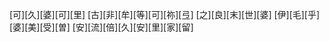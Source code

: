 [可][久][婆][可][里] [古][非][牟][等][可][祢][弖] [之][良][末][世][婆] [伊][毛][乎][婆][美][受][曽] [安][流][倍][久][安][里][家][留]
